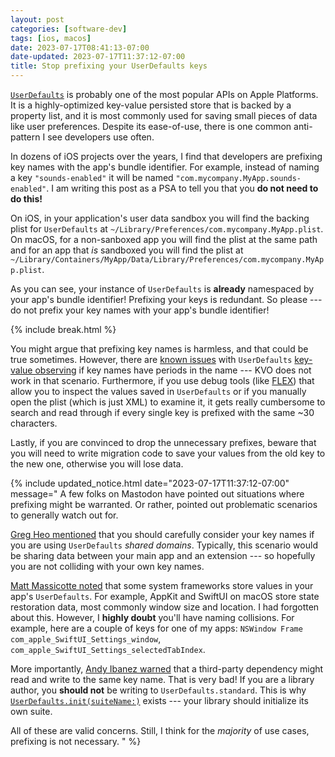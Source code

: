 ```yaml
---
layout: post
categories: [software-dev]
tags: [ios, macos]
date: 2023-07-17T08:41:13-07:00
date-updated: 2023-07-17T11:37:12-07:00
title: Stop prefixing your UserDefaults keys
---
```


[`UserDefaults`](https://developer.apple.com/documentation/foundation/userdefaults) is probably one of the most popular APIs on Apple Platforms. It is a highly-optimized key-value persisted store that is backed by a property list, and it is most commonly used for saving small pieces of data like user preferences. Despite its ease-of-use, there is one common anti-pattern I see developers use often.

<!--excerpt-->

In dozens of iOS projects over the years, I find that developers are prefixing key names with the app's bundle identifier. For example, instead of naming a key `"sounds-enabled"` it will be named `"com.mycompany.MyApp.sounds-enabled"`. I am writing this post as a PSA to tell you that you **do not need to do this!**

On iOS, in your application's user data sandbox you will find the backing plist for `UserDefaults` at `~/Library/Preferences/com.mycompany.MyApp.plist`. On macOS, for a non-sanboxed app you will find the plist at the same path and for an app that _is_ sandboxed you will find the plist at `~/Library/Containers/MyApp/Data/Library/Preferences/com.mycompany.MyApp.plist`.

As you can see, your instance of `UserDefaults` is **already** namespaced by your app's bundle identifier! Prefixing your keys is redundant. So please --- do not prefix your key names with your app's bundle identifier!

{% include break.html %}

You might argue that prefixing key names is harmless, and that could be true sometimes. However, there are [known issues](https://github.com/jessesquires/Foil/pull/61#issuecomment-1253147705) with `UserDefaults` [key-value observing](https://developer.apple.com/documentation/foundation/userdefaults#2926902) if key names have periods in the name --- KVO does not work in that scenario. Furthermore, if you use debug tools (like [FLEX](https://github.com/FLEXTool/FLEX)) that allow you to inspect the values saved in `UserDefaults` or if you manually open the plist (which is just XML) to examine it, it gets really cumbersome to search and read through if every single key is prefixed with the same ~30 characters.

Lastly, if you are convinced to drop the unnecessary prefixes, beware that you will need to write migration code to save your values from the old key to the new one, otherwise you will lose data.

{% include updated_notice.html
date="2023-07-17T11:37:12-07:00"
message="
A few folks on Mastodon have pointed out situations where prefixing might be warranted. Or rather, pointed out problematic scenarios to generally watch out for.

[Greg Heo mentioned](https://mastodon.social/@gregheo/110730986118754748) that you should carefully consider your key names if you are using `UserDefaults` _shared domains_. Typically, this scenario would be sharing data between your main app and an extension --- so hopefully you are not colliding with your own key names.

[Matt Massicotte noted](https://mastodon.social/@mattiem/110730470926606357) that some system frameworks store values in your app's `UserDefaults`. For example, AppKit and SwiftUI on macOS store state restoration data, most commonly window size and location. I had forgotten about this. However, I **highly doubt** you'll have naming collisions. For example, here are a couple of keys for one of my apps: `NSWindow Frame com_apple_SwiftUI_Settings_window`, `com_apple_SwiftUI_Settings_selectedTabIndex`.

More importantly, [Andy Ibanez warned](https://mastodon.social/@andy@iosdev.space/110730254596336650) that a third-party dependency might read and write to the same key name. That is very bad! If you are a library author, you **should not** be writing to `UserDefaults.standard`. This is why [`UserDefaults.init(suiteName:)`](https://developer.apple.com/documentation/foundation/userdefaults/1409957-init) exists --- your library should initialize its own suite.

All of these are valid concerns. Still, I think for the _majority_ of use cases, prefixing is not necessary.
" %}
